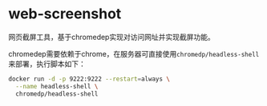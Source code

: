 # web-screenshot

网页截屏工具，基于chromedep实现对访问网址并实现截屏功能。

chromedep需要依赖于chrome，在服务器可直接使用`chromedp/headless-shell`来部署，执行脚本如下：

```bash
docker run -d -p 9222:9222 --restart=always \
  --name headless-shell \
  chromedp/headless-shell
```
